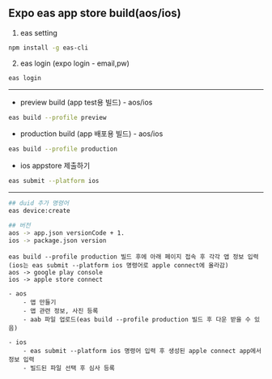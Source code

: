 ## Expo eas app store build(aos/ios)

1. eas setting
```bash
npm install -g eas-cli
```

2. eas login (expo login - email,pw)
```bash
eas login 
```
---
- preview build (app test용 빌드) - aos/ios
```bash
eas build --profile preview 
```

- production build (app 배포용 빌드) - aos/ios
```bash
eas build --profile production 
```

- ios appstore 제출하기
```bash
eas submit --platform ios 
```

---

```bash
## duid 추가 명령어
eas device:create

## 버전
aos -> app.json versionCode + 1.
ios -> package.json version
```

```
eas build --profile production 빌드 후에 아래 페이지 접속 후 각각 앱 정보 입력
(ios는 eas submit --platform ios 명령어로 apple connect에 올라감)
aos -> google play console
ios -> apple store connect

- aos
    - 앱 만들기
    - 앱 관련 정보, 사진 등록
    - aab 파일 업로드(eas build --profile production 빌드 후 다운 받을 수 있음)
    
- ios
    - eas submit --platform ios 명령어 입력 후 생성된 apple connect app에서 정보 입력
    - 빌드된 파일 선택 후 심사 등록
``` 
